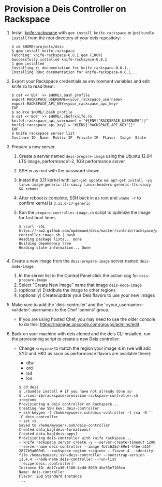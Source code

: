Provision a Deis Controller on Rackspace
========================================

1. Install [knife-rackspace][kniferack] with `gem install knife-rackspace` or just `bundle install` from the root directory of your deis repository:

    ```console
    $ cd $HOME/projects/deis
    $ gem install knife-rackspace
    Fetching: knife-rackspace-0.8.1.gem (100%)
    Successfully installed knife-rackspace-0.8.1
    1 gem installed
    Installing ri documentation for knife-rackspace-0.8.1...
    Installing RDoc documentation for knife-rackspace-0.8.1...
    ```

1. Export your Rackspace credentials as environment variables and edit knife.rb to read them:

    ```console
    $ cat <<'EOF' >> $HOME/.bash_profile
    export RACKSPACE_USERNAME=<your_rackspace_username>
    export RACKSPACE_API_KEY=<your_rackspace_api_key>
    EOF
    $ source $HOME/.bash_profile
    $ cat <<'EOF' >> $HOME/.chef/knife.rb
    knife[:rackspace_api_username] = "#{ENV['RACKSPACE_USERNAME']}"
    knife[:rackspace_api_key] = "#{ENV['RACKSPACE_API_KEY']}"
    EOF
    $ knife rackspace server list
    Instance ID  Name  Public IP  Private IP  Flavor  Image  State
    ```

1. Prepare a new server
    1. Create a server named `deis-prepare-image` using the Ubuntu 12.04 LTS image, performance1-2, 1GB performance server
    1. SSH in as root with the password shown
    1. Install the 3.11 kernel with: ```apt-get update && apt-get install -yq linux-image-generic-lts-saucy linux-headers-generic-lts-saucy && reboot```
    1. After reboot is complete, SSH back in as root and `uname -r` to confirm kernel is `3.11.0-17-generic`
    1. Run the `prepare-controller-image.sh` script to optimize the image for fast boot times

        ```console
        $ \curl -sSL https://raw2.github.com/opdemand/deis/master/contrib/rackspace/prepare-controller-image.sh | bash
        Reading package lists... Done
        Building dependency tree
        Reading state information... Done
        ...
        ```

1. Create a new image from the `deis-prepare-image` server named `deis-node-image`.
    1. In the server list in the Control Panel click the action cog for `deis-prepare-image`
    1. Select "Create New Image" name that image `deis-node-image`
    1. (optionally) Distribute the image to other regions
    1. (optionally) Create/update your Deis flavors to use your new images

1. Make sure to add the 'deis-controller' and the '<your_username>-validator' usernames to the Chef 'admins' group.
    * If you are using hosted Chef, you may need to use the older console to do this: <https://manage.opscode.com/groups/admins/edit>

1. Back on your machine with deis cloned and the deis CLI installed, run the provisioning script to create a new Deis controller:
    * Change ```<region>``` to match the region your image is in (we will add SYD and HKG as soon as performance flavors are available there):
        * dfw
        * ord
        * iad
        * lon

        ```console
        $ cd deis
        $ ./bundle install # if you have not already done so
        $ ./contrib/rackspace/provision-rackspace-controller.sh <region>
        Provisioning a deis controller on Rackspace...
        Creating new SSH key: deis-controller
        + ssh-keygen -f /home/myuser/.ssh/deis-controller -t rsa -N '' -C deis-controller
        + set +x
        Saved to /home/myuser/.ssh/deis-controller
        Created data_bag[deis-formations]
        Created data_bag[deis-apps]
        Provisioning deis-controller with knife rackspace...
        + knife rackspace server create -y --server-create-timeout 1200 --server-name deis-controller --image 4b7c635d-89e1-44be-a15f-2877b5a660d1 --rackspace-region <region> --flavor 4 --identity-file /home/myuser/.ssh/deis-controller --bootstrap-version 11.4.4 --node-name deis-controller --run-list 'recipe[deis::controller]'
        Instance ID: de17ca36-f186-4cdd-8969-4be58e7108ea
        Name: deis-controller
        Flavor: 2GB Standard Instance
        ...
        ```

[kniferack]: http://docs.opscode.com/plugin_knife_rackspace.html
